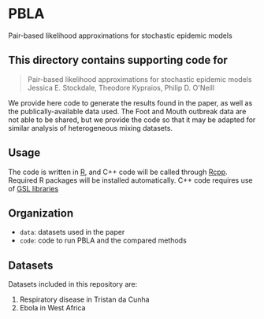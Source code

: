 # PBLA
Pair-based likelihood approximations for stochastic epidemic models

## This directory contains supporting code for 

> Pair-based likelihood approximations for stochastic epidemic models \
> Jessica E. Stockdale, Theodore Kypraios, Philip D. O'Neill 

We provide here code to generate the results found in the paper, as well as the publically-available data used. The Foot and Mouth outbreak data are not able to be shared, but we provide the code so that it may be adapted for similar analysis of heterogeneous mixing datasets.

## Usage

The code is written in [R](https://www.r-project.org/), and C++ code will be called through [Rcpp](https://cran.r-project.org/web/packages/Rcpp/index.html). Required R packages will be installed automatically. C++ code requires use of [GSL libraries](https://www.gnu.org/software/gsl/)

## Organization
* `data`: datasets used in the paper
* `code`: code to run PBLA and the compared methods

## Datasets

Datasets included in this repository are:

1. Respiratory disease in Tristan da Cunha
2. Ebola in West Africa


 
 

